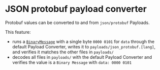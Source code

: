 # JSON protobuf payload converter

Protobuf values can be converted to and from `json/protobuf` Payloads.

This feature:

- runs a [`BinaryMessage`](../messages.proto) with a single byte `0000 0101` for `data` through the default Payload
  Converter, writes it to `payloads/json_protobuf.[lang]`, and verifies it matches the other files in `payloads/`
- decodes all files in `payloads/` with the default Payload Converter and verifies the value is a `Binary Message` with
  `data: 0000 0101`
